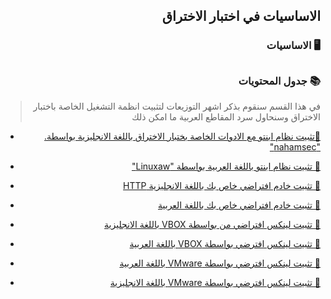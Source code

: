 <h2 dir='rtl' align='right'>الاساسيات في اختبار الاختراق  </h2>
<h3 dir='rtl' align='right'> 🖥 الاساسيات</h3>

## <h3 dir='rtl' align='right'>📚 جدول المحتويات  </h3>

>  <p dir='rtl' align='right'> في هذا القسم سنقوم بذكر اشهر التوزيعات لتثبيت انظمة التشغيل الخاصة باختبار الاختراق وسنحاول سرد المقاطع العربية ما امكن ذلك

  - [<p dir='rtl' align='right'>🔘تثبيت نظام ابنتو مع الادوات الخاصة بختبار الاختراق باللغة الانجليزية بواسطة. "nahamsec" </p>](https://www.youtube.com/watch?v=YhUiAH5SIqk)
  - [<p dir='rtl' align='right'>🔘 تثبيت نظام ابنتو باللغة العربية بواسطة "Linuxaw" </p>](https://youtu.be/3Vj6QnnOUmE) 
  - [<p dir='rtl' align='right'>🔘 تثبيت خادم افتراضي خاص بك باللغة الانجليزية  HTTP</p>](https://www.linux.com/learn/easy-lamp-server-installation)
  - [<p dir='rtl' align='right'>🔘 تثبيت خادم افتراضي خاص بك باللغة العربية  </p>](https://youtu.be/oPQpzx-BlhY)
  - [<p dir='rtl' align='right'>🔘 تثبيت لينكس افتراضي من بواسطة VBOX باللغة الانجليزية </p>](https://linuxconfig.org/how-to-install-kali-linux-on-virtualbox)
  - [<p dir='rtl' align='right'>🔘 تثبيت لينكس افترضي بواسطة VBOX باللغة العربية </p>](https://youtu.be/QqC7ch9SdKA)
  - [<p dir='rtl' align='right'>🔘 تثبيت لينكس افترضي بواسطة VMware باللغة العربية</p>](https://youtu.be/qWzYuNKUYgI)
  - [<p dir='rtl' align='right'>🔘 تثبيت لينكس افترضي بواسطة VMware باللغة الانجليزية</p>](https://youtu.be/guXsuDnAD_c)
  </p>
